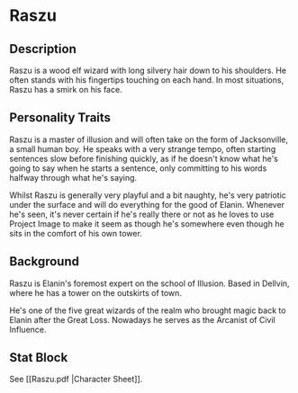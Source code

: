 # Raszu
## Description
Raszu is a wood elf wizard with long silvery hair down to his shoulders. He often stands with his fingertips touching on each hand. In most situations, Raszu has a smirk on his face. 

## Personality Traits
Raszu is a master of illusion and will often take on the form of Jacksonville, a small human boy. He speaks with a very strange tempo, often starting sentences slow before finishing quickly, as if he doesn't know what he's going to say when he starts a sentence, only committing to his words halfway through what he's saying.

Whilst Raszu is generally very playful and a bit naughty, he's very patriotic under the surface and will do everything for the good of Elanin. Whenever he's seen, it's never certain if he's really there or not as he loves to use Project Image to make it seem as though he's somewhere even though he sits in the comfort of his own tower.

## Background
Raszu is Elanin's foremost expert on the school of Illusion. Based in Dellvin, where he has a tower on the outskirts of town. 

He's one of the five great wizards of the realm who brought magic back to Elanin after the Great Loss. Nowadays he serves as the Arcanist of Civil Influence. 

## Stat Block
See [[Raszu.pdf |Character Sheet]].

